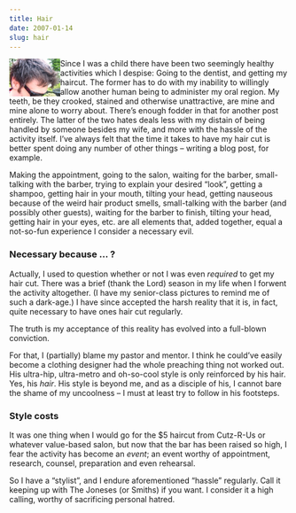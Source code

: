 ```yaml
---
title: Hair
date: 2007-01-14
slug: hair
---
```

<p><img src="/assets/img/myhair.jpg" border="0" height="68" width="92" alt="My hair" align="left" />Since I was a child there have been two seemingly healthy activities which I despise: Going to the dentist, and getting my haircut. The former has to do with my inability to willingly allow another human being to administer my oral region. My teeth, be they crooked, stained and otherwise unattractive, are mine and mine alone to worry about. There&#8217;s enough fodder in that for another post entirely. 
The latter of the two hates deals less with my distain of being handled by someone besides my wife, and more with the hassle of the activity itself. I&#8217;ve always felt that the time it takes to have my hair cut is better spent doing any number of other things &#8211; writing a blog post, for example.</p>

<p>Making the appointment, going to the salon, waiting for the barber, small-talking with the barber, trying to explain your desired &#8220;look&#8221;, getting a shampoo, getting hair in your mouth, tilting your head, getting nauseous because of the weird hair product smells, small-talking with the barber (and possibly other guests), waiting for the barber to finish, tilting your head, getting hair in your eyes, etc. are all elements that, added together, equal a not-so-fun experience I consider a necessary evil.</p>

<h3>Necessary because &#8230; ?</h3>

<p><span class="pullquote">Actually, I used to question whether or not I was even <em>required</em> to get my hair cut</span>. There was a brief (thank the Lord) season in my life when I forwent the activity altogether. (I have my senior-class pictures to remind me of such a dark-age.) I have since accepted the harsh reality that it is, in fact, quite necessary to have ones hair cut regularly.</p>

<p>The truth is my acceptance of this reality has evolved into a full-blown conviction.</p>

<p>For that, I (partially) blame my pastor and mentor. I think he could&#8217;ve easily become a clothing designer had the whole preaching thing not worked out. His ultra-hip, ultra-metro and oh-so-cool style is only reinforced by his hair. Yes, his <em>hair</em>. His style is beyond me, and as a disciple of his, I cannot bare the shame of my uncoolness &#8211; I must at least try to follow in his footsteps.</p>

<h3>Style costs</h3>

<p>It was one thing when I would go for the $5 haircut from Cutz-R-Us or whatever value-based salon, but now that the bar has been raised so high, I fear the activity has become an <em>event</em>; an event worthy of appointment, research, counsel, preparation and even rehearsal.</p>

<p>So I have a &#8220;stylist&#8221;, and I endure aforementioned &#8220;hassle&#8221; regularly. Call it keeping up with The Joneses (or Smiths) if you want. I consider it a high calling, worthy of sacrificing personal hatred.</p>